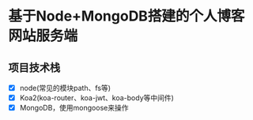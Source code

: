 # 基于Node+MongoDB搭建的个人博客网站服务端

## 项目技术栈
- [x] node(常见的模块path、fs等)
- [x] Koa2(koa-router、koa-jwt、koa-body等中间件)
- [x] MongoDB，使用mongoose来操作
